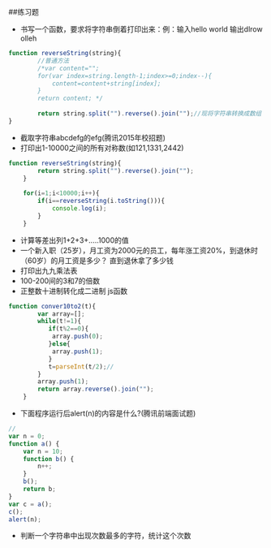 ##练习题

* 书写一个函数，要求将字符串倒着打印出来：例：输入hello world 输出dlrow olleh
```javascript
function reverseString(string){
		//普通方法
		/*var content="";  
		for(var index=string.length-1;index>=0;index--){
			content=content+string[index];
		}
		return content;	*/
		
		return string.split("").reverse().join("");//现将字符串转换成数组 再进行反转 再将数组通过空字符串拼接
}
```
* 截取字符串abcdefg的efg(腾讯2015年校招题)
* 打印出1-10000之间的所有对称数(如121,1331,2442)
```javascript
function reverseString(string){
		return string.split("").reverse().join("");
	}
	
	for(i=1;i<10000;i++){
		if(i==reverseString(i.toString())){
			console.log(i);
		}
	}
```
* 计算等差出列1+2+3+.....1000的值
* 一个新入职（25岁），月工资为2000元的员工，每年涨工资20%，到退休时（60岁）的月工资是多少？ 直到退休拿了多少钱
* 打印出九九乘法表
* 100-200间的3和7的倍数
* 正整数十进制转化成二进制 js函数
```javascript
function conver10to2(t){
		var array=[];
		while(t!=1){
		   if(t%2==0){
			array.push(0);
		   }else{
			array.push(1);
		   }
		   t=parseInt(t/2);//
		}
		array.push(1);
		return array.reverse().join("");
	}
```
* 下面程序运行后alert(n)的内容是什么?(腾讯前端面试题)
```javascript
//
var n = 0;
function a() {
    var n = 10;
    function b() {
        n++;
    }
    b();
    return b;
}
var c = a();
c();
alert(n);
```
* 判断一个字符串中出现次数最多的字符，统计这个次数




